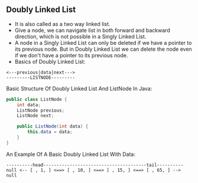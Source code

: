 ## Doubly Linked List

- It is also called as a two way linked list.
- Give a node, we can navigate list in both forward and backward direction,
  which is not possible in a Singly Linked List.
- A node in a Singly Linked List can only be deleted if we have a pointer to its
  previous node. But in Doubly Linked List we can delete the node even if we don't
  have a pointer to its previous node.
- Basics of Doubly Linked List:

```
<---previous|data|next--->
---------LISTNODE---------
```

Basic Structure Of Doubly Linked List And ListNode In Java:

```java
public class ListNode {
    int data;
    ListNode previous;
    ListNode next;

    public ListNode(int data) {
        this.data = data;
    }
}
```

An Example Of A Basic Doubly Linked List With Data:

```
----------head---------------------------------------tail----------
null <-- [ , 1, ] <==> [ , 10, ] <==> [ , 15, ] <==> [ , 65, ] --> null
```

